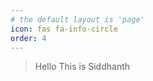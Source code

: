 ```yaml
---
# the default layout is 'page'
icon: fas fa-info-circle
order: 4
---
```


> Hello This is Siddhanth
